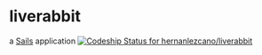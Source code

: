 # liverabbit

a [Sails](http://sailsjs.org) application
[ ![Codeship Status for hernanlezcano/liverabbit](https://codeship.io/projects/14049380-0c61-0132-d749-7afa1ca19d32/status)](https://codeship.io/projects/32184)